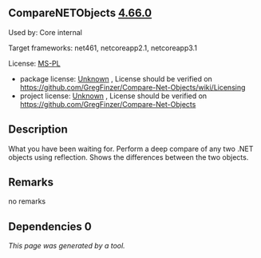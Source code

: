 CompareNETObjects [4.66.0](https://www.nuget.org/packages/CompareNETObjects/4.66.0)
--------------------

Used by: Core internal

Target frameworks: net461, netcoreapp2.1, netcoreapp3.1

License: [MS-PL](../../../../licenses/ms-pl) 

- package license: [Unknown](https://github.com/GregFinzer/Compare-Net-Objects/wiki/Licensing) , License should be verified on https://github.com/GregFinzer/Compare-Net-Objects/wiki/Licensing
- project license: [Unknown](https://github.com/GregFinzer/Compare-Net-Objects) , License should be verified on https://github.com/GregFinzer/Compare-Net-Objects

Description
-----------
What you have been waiting for. Perform a deep compare of any two .NET objects using reflection. Shows the differences between the two objects.

Remarks
-----------
no remarks


Dependencies 0
-----------


*This page was generated by a tool.*